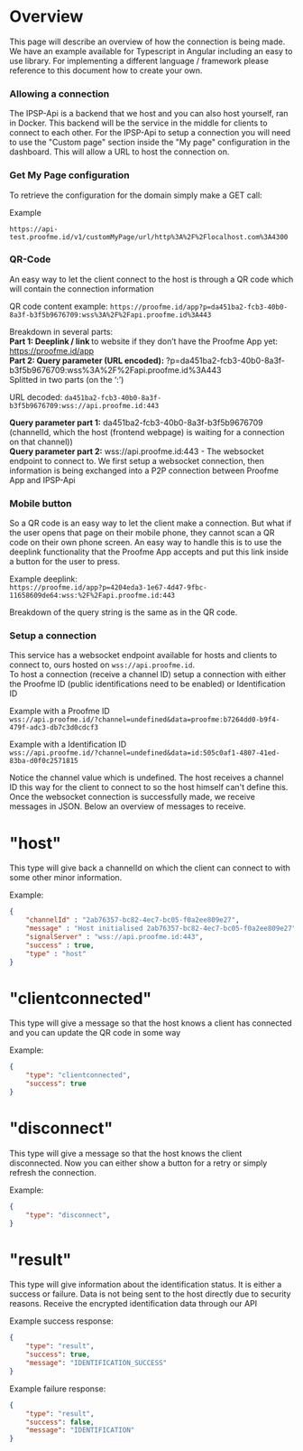 # Overview
This page will describe an overview of how the connection is being made. We have an example available for Typescript in Angular including an easy to use library. For implementing a different language / framework please reference to this document how to create your own.

### Allowing a connection
The IPSP-Api is a backend that we host and you can also host yourself, ran in Docker. This backend will be the service in the middle for clients to connect to each other. For the IPSP-Api to setup a connection you will need to use the "Custom page" section inside the "My page" configuration in the dashboard. This will allow a URL to host the connection on.

### Get My Page configuration

To retrieve the configuration for the domain simply make a GET call:

Example
```
https://api-test.proofme.id/v1/customMyPage/url/http%3A%2F%2Flocalhost.com%3A4300
```

### QR-Code
An easy way to let the client connect to the host is through a QR code which will contain the connection information

QR code content example: `https://proofme.id/app?p=da451ba2-fcb3-40b0-8a3f-b3f5b9676709:wss%3A%2F%2Fapi.proofme.id%3A443`

Breakdown in several parts: <br>
<b>Part 1: Deeplink / link </b> to website if they don’t have the Proofme App yet: https://proofme.id/app <br>
<b>Part 2: Query parameter (URL encoded):</b> ?p=da451ba2-fcb3-40b0-8a3f-b3f5b9676709:wss%3A%2F%2Fapi.proofme.id%3A443 <br>
Splitted in two parts (on the ‘:’) 

URL decoded: `da451ba2-fcb3-40b0-8a3f-b3f5b9676709:wss://api.proofme.id:443`<br>

<b>Query parameter part 1:</b> da451ba2-fcb3-40b0-8a3f-b3f5b9676709 (channelId, which the host (frontend webpage) is waiting for a connection on that channel)) <br>
<b>Query parameter part 2:</b> wss://api.proofme.id:443 - The websocket endpoint to connect to. We first setup a websocket connection, then information is being exchanged into a P2P connection between Proofme App and IPSP-Api <br>

### Mobile button
So a QR code is an easy way to let the client make a connection. But what if the user opens that page on their mobile phone, they cannot scan a QR code on their own phone screen. An easy way to handle this is to use the deeplink functionality that the Proofme App accepts and put this link inside a button for the user to press.

Example deeplink: <br>
`https://proofme.id/app?p=4204eda3-1e67-4d47-9fbc-11658609de64:wss:%2F%2Fapi.proofme.id:443`<br>

Breakdown of the query string is the same as in the QR code.

### Setup a connection
This service has a websocket endpoint available for hosts and clients to connect to, ours hosted on `wss://api.proofme.id`. <br>
To host a connection (receive a channel ID) setup a connection with either the Proofme ID (public identifications need to be enabled) or Identification ID

Example with a Proofme ID<br>
`wss://api.proofme.id/?channel=undefined&data=proofme:b7264dd0-b9f4-479f-adc3-db7c3d0cdcf3`

Example with a Identification ID<br>
`wss://api.proofme.id/?channel=undefined&data=id:505c0af1-4807-41ed-83ba-d0f0c2571815`

Notice the channel value which is undefined. The host receives a channel ID this way for the client to connect to so the host himself can't define this. <br>
Once the websocket connection is successfully made, we receive messages in JSON. Below an overview of messages to receive. 

# "host"

This type will give back a channelId on which the client can connect to with some other minor information.

Example:
```json
{ 
    "channelId" : "2ab76357-bc82-4ec7-bc05-f0a2ee809e27",
    "message" : "Host initialised 2ab76357-bc82-4ec7-bc05-f0a2ee809e27", 
    "signalServer" : "wss://api.proofme.id:443",
    "success" : true,
    "type" : "host" 
}
```

# "clientconnected"

This type will give a message so that the host knows a client has connected and you can update the QR code in some way

Example:
```json
{
    "type": "clientconnected", 
    "success": true
}
```

# "disconnect"

This type will give a message so that the host knows the client disconnected. Now you can either show a button for a retry or simply refresh the connection.

Example:
```json
{
    "type": "disconnect", 
}
```

# "result"

This type will give information about the identification status. It is either a success or failure. Data is not being sent to the host directly due to security reasons. Receive the encrypted identification data through our API

Example success response:
```json
{
    "type": "result", 
    "success": true, 
    "message": "IDENTIFICATION_SUCCESS"
}
```

Example failure response:
```json
{
    "type": "result", 
    "success": false, 
    "message": "IDENTIFICATION"
}
```